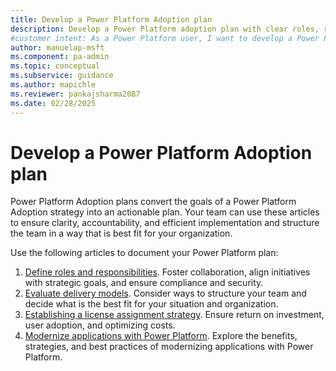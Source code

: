 ```yaml
---
title: Develop a Power Platform Adoption plan
description: Develop a Power Platform adoption plan with clear roles, responsibilities, and strategies for efficient implementation. Start planning today.
#customer intent: As a Power Platform user, I want to develop a Power Platform adoption plan so that I can ensure efficient implementation and clear roles and responsibilities.
author: manuelap-msft
ms.component: pa-admin
ms.topic: conceptual
ms.subservice: guidance
ms.author: mapichle
ms.reviewer: pankajsharma2087
ms.date: 02/28/2025
---
```


# Develop a Power Platform Adoption plan

Power Platform Adoption plans convert the goals of a Power Platform Adoption strategy into an actionable plan. Your team can use these articles to ensure clarity, accountability, and efficient implementation and structure the team in a way that is best fit for your organization.

Use the following articles to document your Power Platform plan:

1. [Define roles and responsibilities](roles.md). Foster collaboration, align initiatives with strategic goals, and ensure compliance and security.
1. [Evaluate delivery models](delivery-models.md). Consider ways to structure your team and decide what is the best fit for your situation and organization.
1. [Establishing a license assignment strategy](license-assignment-strategies.md). Ensure return on investment, user adoption, and optimizing costs.
1. [Modernize applications with Power Platform](../white-papers/application-modernization.md). Explore the benefits, strategies, and best practices of modernizing applications with Power Platform.
